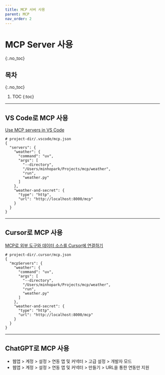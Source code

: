 ```yaml
---
title: MCP 서버 사용
parent: MCP
nav_order: 2
---
```


# MCP Server 사용
{:.no_toc}

## 목차
{:.no_toc}

1. TOC
{:toc}

--- 

## VS Code로 MCP 사용

[Use MCP servers in VS Code](https://code.visualstudio.com/docs/copilot/customization/mcp-servers)

```
# project-dir/.vscode/mcp.json
{
  "servers": {
    "weather": {
      "command": "uv",
      "args": [
        "--directory",
        "/Users/minhopark/Projects/mcp/weather",
        "run",
        "weather.py"
      ]
    },
    "weather-and-secret": {
      "type": "http",
      "url": "http://localhost:8000/mcp"
    }
  }
}
```

---

## Cursor로 MCP 사용

[MCP로 외부 도구와 데이터 소스를 Cursor에 연결하기](https://docs.cursor.com/ko/context/mcp)

```
# project-dir/.cursor/mcp.json
{
  "mcpServers": {
    "weather": {
      "command": "uv",
      "args": [
        "--directory",
        "/Users/minhopark/Projects/mcp/weather",
        "run",
        "weather.py"
      ]
    },
    "weather-and-secret": {
      "type": "http",
      "url": "http://localhost:8000/mcp"
    }
  }
}
```

---

## ChatGPT로 MCP 사용

- 웹앱 > 계정 > 설정 > 연동 앱 및 커넥터 > 고급 설정 > 개발자 모드
- 웹앱 > 계정 > 설정 > 연동 앱 및 커넥터 > 만들기 > URL을 통한 연동만 지원
